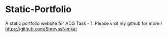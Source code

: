 # Static-Portfolio
A static portfolio website for ADG Task - 1.
Please visit my github for more !
https://github.com/ShreyasNimkar
